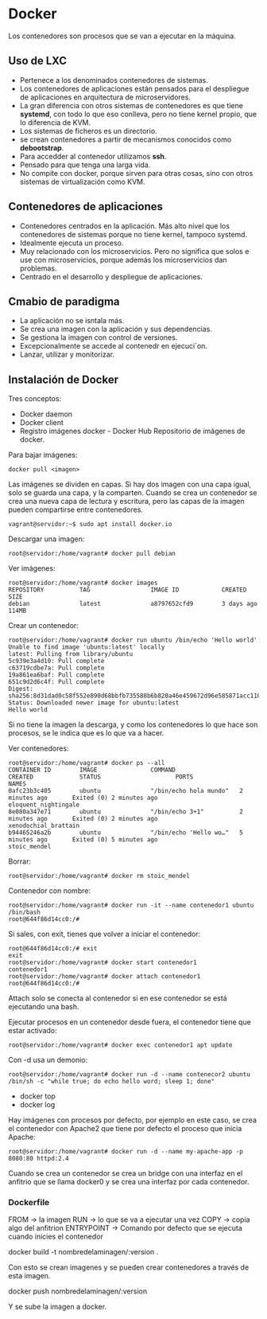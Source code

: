 # Docker
Los contenedores son procesos que se van a ejecutar en la máquina. 

## Uso de LXC
- Pertenece a los denominados contenedores de sistemas.
- Los contenedores de aplicaciones están pensados para el despliegue de aplicaciones en arquitectura de microservidores.
- La gran diferencia con otros sistemas de contenedores es que tiene **systemd**, con todo lo que eso conlleva, pero no tiene kernel propio, que lo diferencia de KVM. 
- Los sistemas de ficheros es un directorio.
- se crean contenedores a partir de mecanismos conocidos como **debootstrap**.
- Para accedder al contenedor utilizamos **ssh**.
- Pensado para que tenga una larga vida.
- No compite con docker, porque sirven para otras cosas, sino con otros sistemas de virtualización como KVM.

## Contenedores de aplicaciones
- Contenedores centrados en la aplicación. Más alto nivel que los contenedores de sistemas porque no tiene kernel, tampoco systemd.
- Idealmente ejecuta un proceso.
- Muy relacionado con los microservicios. Pero no significa que solos e use con microservicios, porque además los microservicios dan problemas. 
- Centrado en el desarrollo y despliegue de aplicaciones.

## Cmabio de paradigma
- La aplicación no se isntala más.
- Se crea una imagen con la aplicación y sus dependencias.
- Se gestiona la imagen con control de versiones.
- Excepcionalmente se accede al contenedr en ejecuci´on.
- Lanzar, utilizar y monitorizar.

## Instalación de Docker
Tres conceptos:
- Docker daemon
- Docker client
- Registro imágenes docker - Docker Hub
Repositorio de imágenes de docker. 

Para bajar imágenes:
~~~
docker pull <imagen>
~~~

Las imágenes se dividen en capas. Si hay dos imagen con una capa igual, solo se guarda una capa, y la comparten. Cuando se crea un contenedor se crea una nueva capa de lectura y escritura, pero las capas de la imagen pueden compartirse entre contenedores. 

~~~
vagrant@servidor:~$ sudo apt install docker.io
~~~

Descargar una imagen:
~~~
root@servidor:/home/vagrant# docker pull debian
~~~

Ver imágenes:
~~~
root@servidor:/home/vagrant# docker images
REPOSITORY          TAG                 IMAGE ID            CREATED             SIZE
debian              latest              a8797652cfd9        3 days ago          114MB
~~~

Crear un contenedor:
~~~
root@servidor:/home/vagrant# docker run ubuntu /bin/echo 'Hello world'
Unable to find image 'ubuntu:latest' locally
latest: Pulling from library/ubuntu
5c939e3a4d10: Pull complete 
c63719cdbe7a: Pull complete 
19a861ea6baf: Pull complete 
651c9d2d6c4f: Pull complete 
Digest: sha256:8d31dad0c58f552e890d68bbfb735588b6b820a46e459672d96e585871acc110
Status: Downloaded newer image for ubuntu:latest
Hello world
~~~
Si no tiene la imagen la descarga, y como los contenedores lo que hace son procesos, se le indica que es lo que va a hacer.


Ver contenedores:
~~~
root@servidor:/home/vagrant# docker ps --all
CONTAINER ID        IMAGE               COMMAND                  CREATED             STATUS                     PORTS               NAMES
0afc23b3c405        ubuntu              "/bin/echo hola mundo"   2 minutes ago       Exited (0) 2 minutes ago                       eloquent_nightingale
8e080a347e71        ubuntu              "/bin/echo 3+1"          2 minutes ago       Exited (0) 2 minutes ago                       xenodochial_brattain
b94465246a2b        ubuntu              "/bin/echo 'Hello wo…"   5 minutes ago       Exited (0) 5 minutes ago                       stoic_mendel
~~~

Borrar:
~~~
root@servidor:/home/vagrant# docker rm stoic_mendel
~~~

Contenedor con nombre:
~~~
root@servidor:/home/vagrant# docker run -it --name contenedor1 ubuntu /bin/bash
root@644f86d14cc0:/# 
~~~

Si sales, con exit, tienes que volver a iniciar el contenedor:
~~~
root@644f86d14cc0:/# exit
exit
root@servidor:/home/vagrant# docker start contenedor1
contenedor1
root@servidor:/home/vagrant# docker attach contenedor1
root@644f86d14cc0:/# 
~~~
Attach solo se conecta al contenedor si en ese contenedor se está ejecutando una bash. 

Ejecutar procesos en un contenedor desde fuera, el contenedor tiene que estar activado:
~~~
root@servidor:/home/vagrant# docker exec contenedor1 apt update
~~~

Con -d usa un demonio:
~~~
root@servidor:/home/vagrant# docker run -d --name contenecor2 ubuntu /bin/sh -c "while true; do echo hello word; sleep 1; done"
~~~

- docker top
- docker log

Hay imágenes con procesos por defecto, por ejemplo en este caso, se crea el contenedor con Apache2 que tiene por defecto el proceso que inicia Apache:
~~~
root@servidor:/home/vagrant# docker run -d --name my-apache-app -p 8080:80 httpd:2.4
~~~

Cuando se crea un contenedor se crea un bridge con una interfaz en el anfitrio que se llama docker0 y se crea una interfaz por cada contenedor. 


### Dockerfile
FROM -> la imagen
RUN -> lo que se va a ejecutar una vez
COPY -> copia algo del anfitrion
ENTRYPOINT -> Comando por defecto que se ejecuta cuando inicies el contenedor

docker build -t nombredelaminagen/<nombreimagen>:version .

Con esto se crean imagenes y se pueden crear contenedores a través de esta imagen. 

docker push nombredelaminagen/<nombreimagen>:version

Y se sube la imagen a docker.


